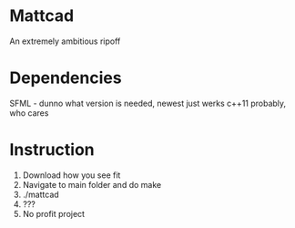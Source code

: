 # Mattcad
An extremely ambitious ripoff

# Dependencies
SFML - dunno what version is needed, newest just werks
c++11 probably, who cares

# Instruction
1. Download how you see fit
2. Navigate to main folder and do make
3. ./mattcad
4. ???
5. No profit project